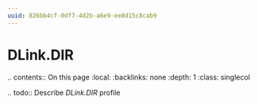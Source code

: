 ```yaml
---
uuid: 826bb4cf-0df7-4d2b-a6e9-ee8d15c8cab9
---
```



# DLink.DIR

.. contents:: On this page
    :local:
    :backlinks: none
    :depth: 1
    :class: singlecol

.. todo::
    Describe *DLink.DIR* profile

